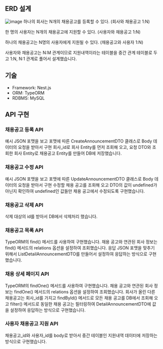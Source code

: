 ## ERD 설계
![image](https://user-images.githubusercontent.com/81298415/186118446-f0253e77-d200-4520-8256-06cd7e31e087.png)
하나의 회사는 N개의 채용공고를 등록할 수 있다. (회사와 채용공고 1:N)

한 명의 사용자는 N개의 채용공고에 지원할 수 있다. (사용자와 채용공고 1:N)

하나의 채용공고는 N명의 사용자에게 지원될 수 있다. (채용공고와 사용자 1:N)

사용자와 채용공고는 N:M 관계이므로 지원내역이라는 테이블을 중간 관계 테이블로 두고 1:N, N:1 관계로 풀어서 설계했습니다.

## 기술
- Framework: Nest.js
- ORM: TypeORM
- RDBMS: MySQL


## API 구현
### 채용공고 등록 API
예시 JSON 포맷을 보고 포맷에 따른 CreateAnnouncementDTO 클래스로 Body 데이터의 요청을 받아서 구현
회사_id로 회사 Entity를 먼저 조회해 오고, 요청 DTO와 조회한 회사 Entity로 채용공고 Entity를 만들어 DB에 저장했습니다.

### 채용공고 수정 API
예시 JSON 포맷을 보고 포맷에 따른 UpdateAnnouncementDTO 클래스로 Body 데이터의 요청을 받아서 구현
수정할 채용 공고를 조회해 오고 DTO의 값이 undefined가 아닌지 확인하여 undefined인 값들만 채용 공고에서 수정되도록 구현했습니다.

### 채용공고 삭제 API
삭제 대상의 id를 받아서 DB에서 삭제처리 했습니다.

### 채용공고 목록 API
TypeORM의 find() 메서드를 사용하여 구현했습니다.
채용 공고와 연관된 회사 정보는 find() 메서드의 relations 옵션을 설정하여 조회했습니다.
응답 JSON 포맷을 맞추기 위해서 ListDetailAnnouncementDTO를 만들어서 설정하여 응답하는 방식으로 구현했습니다.

### 채용 상세 페이지 API
TypeORM의 findOne() 메서드를 사용하여 구현했습니다.
채용 공고와 연관된 회사 정보는 findOne() 메서드의 relations 옵션을 설정하여 조회했습니다.
회사가 올린 다른 채용공고는 회사_id를 가지고 findById() 메서드로 모든 채용 공고를 DB에서 조회해 오고 
filter() 메서드로 동일한 채용 공고는 필터링하여 DetailAnnouncementDTO에 값을 설정하여 응답하는 방식으로 구현했습니다.

### 사용자 채용공고 지원 API
채용공고_id와 사용자_id를 body로 받아서 중간 테이블인 지원내역 데이터에 저장하는 방식으로 구현했습니다.
